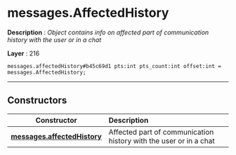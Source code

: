 # messages.AffectedHistory

**Description** : *Object contains info on affected part of communication history with the user or in a chat*

**Layer** : 216

```tl
messages.affectedHistory#b45c69d1 pts:int pts_count:int offset:int = messages.AffectedHistory;
```

---

## Constructors

| Constructor | Description |
| :---: | :--- |
| [**messages.affectedHistory**](constructor/messages.affectedHistory) | Affected part of communication history with the user or in a chat |